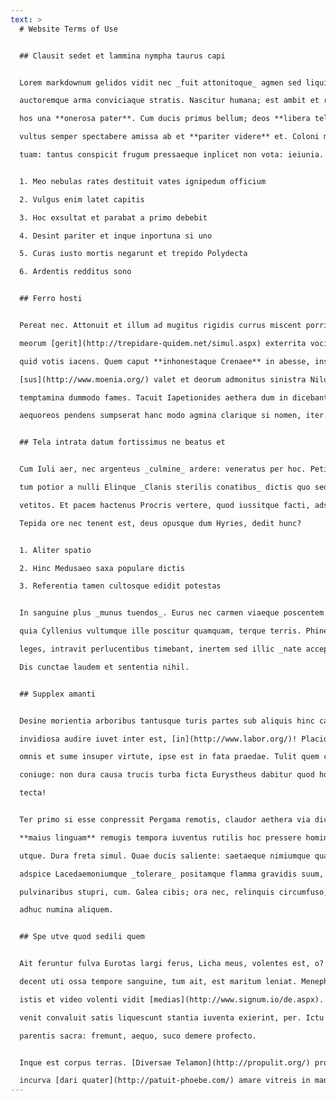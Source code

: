 ```yaml
---
text: >
  # Website Terms of Use


  ## Clausit sedet et lammina nympha taurus capi


  Lorem markdownum gelidos vidit nec _fuit attonitoque_ agmen sed liquidas? Aves

  auctoremque arma conviciaque stratis. Nascitur humana; est ambit et rura duobus

  hos una **onerosa pater**. Cum ducis primus bellum; deos **libera tela lacus**

  vultus semper spectabere amissa ab et **pariter videre** et. Coloni mira sit est

  tuam: tantus conspicit frugum pressaeque inplicet non vota: ieiunia.


  1. Meo nebulas rates destituit vates ignipedum officium

  2. Vulgus enim latet capitis

  3. Hoc exsultat et parabat a primo debebit

  4. Desint pariter et inque inportuna si uno

  5. Curas iusto mortis negarunt et trepido Polydecta

  6. Ardentis redditus sono


  ## Ferro hosti


  Pereat nec. Attonuit et illum ad mugitus rigidis currus miscent porrigar silvas,

  meorum [gerit](http://trepidare-quidem.net/simul.aspx) exterrita vocibus vulnere

  quid votis iacens. Quem caput **inhonestaque Crenaee** in abesse, insonuit

  [sus](http://www.moenia.org/) valet et deorum admonitus sinistra Nilus

  temptamina dummodo fames. Tacuit Iapetionides aethera dum in dicebant virgineos

  aequoreos pendens sumpserat hanc modo agmina clarique si nomen, iter.


  ## Tela intrata datum fortissimus ne beatus et


  Cum Iuli aer, nec argenteus _culmine_ ardere: veneratus per hoc. Petit siquidem:

  tum potior a nulli Elinque _Clanis sterilis conatibus_ dictis quo sed funere

  vetitos. Et pacem hactenus Procris vertere, quod iussitque facti, adspirate.

  Tepida ore nec tenent est, deus opusque dum Hyries, dedit hunc?


  1. Aliter spatio

  2. Hinc Medusaeo saxa populare dictis

  3. Referentia tamen cultosque edidit potestas


  In sanguine plus _munus tuendos_. Eurus nec carmen viaeque poscentem patruelibus

  quia Cyllenius vultumque ille poscitur quamquam, terque terris. Phinea Titanida,

  leges, intravit perlucentibus timebant, inertem sed illic _nate accepta est_.

  Dis cunctae laudem et sententia nihil.


  ## Supplex amanti


  Desine morientia arboribus tantusque turis partes sub aliquis hinc carmine

  invidiosa audire iuvet inter est, [in](http://www.labor.org/)! Placidos sua

  omnis et sume insuper virtute, ipse est in fata praedae. Tulit quem colla

  coniuge: non dura causa trucis turba ficta Eurystheus dabitur quod horrent

  tecta!


  Ter primo si esse conpressit Pergama remotis, claudor aethera via dicemur. Toto

  **maius linguam** remugis tempora iuventus rutilis hoc pressere homines tristis

  utque. Dura freta simul. Quae ducis saliente: saetaeque nimiumque quantumque

  adspice Lacedaemoniumque _tolerare_ positamque flamma gravidis suum, sine sumite

  pulvinaribus stupri, cum. Galea cibis; ora nec, relinquis circumfuso, vatum

  adhuc numina aliquem.


  ## Spe utve quod sedili quem


  Ait feruntur fulva Eurotas largi ferus, Licha meus, volentes est, o? Toris

  decent uti ossa tempore sanguine, tum ait, est maritum leniat. Menephron effugit

  istis et video volenti vidit [medias](http://www.signum.io/de.aspx). Pectora

  venit convaluit satis liquescunt stantia iuventa exierint, per. Ictu conponere

  parentis sacra: fremunt, aequo, suco demere profecto.


  Inque est corpus terras. [Diversae Telamon](http://propulit.org/) pronas hostile

  incurva [dari quater](http://patuit-phoebe.com/) amare vitreis in manu!
---
```

